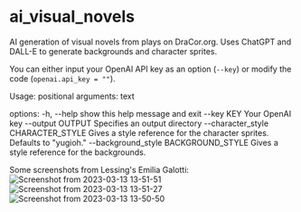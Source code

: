 # ai_visual_novels
AI generation of visual novels from plays on DraCor.org. Uses ChatGPT and DALL-E to generate backgrounds and character sprites.

You can either input your OpenAI API key as an option (`--key`) or modify the code (`openai.api_key = ""`). 

Usage:
positional arguments:
  text

options:
  -h, --help            show this help message and exit
  --key KEY             Your OpenAI key
  --output OUTPUT       Specifies an output directory
  --character_style CHARACTER_STYLE
                        Gives a style reference for the character sprites. Defaults to "yugioh."
  --background_style BACKGROUND_STYLE
                        Gives a style reference for the backgrounds.


Some screenshots from Lessing's Emilia Galotti:
![Screenshot from 2023-03-13 13-51-51](https://user-images.githubusercontent.com/127442578/224787010-aaba4d56-5b87-4305-9fc7-b5c16258541b.jpg)
![Screenshot from 2023-03-13 13-51-27](https://user-images.githubusercontent.com/127442578/224787145-99a849c4-cc48-463c-b88a-16f390cbec0a.png)
![Screenshot from 2023-03-13 13-50-50](https://user-images.githubusercontent.com/127442578/224787350-574fc373-6d0f-4eb2-8e42-7204b2f09994.png)
